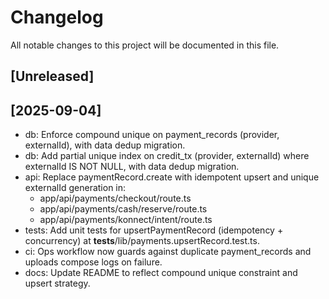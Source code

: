# Changelog

All notable changes to this project will be documented in this file.

## [Unreleased]

## [2025-09-04]
- db: Enforce compound unique on payment_records (provider, externalId), with data dedup migration.
- db: Add partial unique index on credit_tx (provider, externalId) where externalId IS NOT NULL, with data dedup migration.
- api: Replace paymentRecord.create with idempotent upsert and unique externalId generation in:
  - app/api/payments/checkout/route.ts
  - app/api/payments/cash/reserve/route.ts
  - app/api/payments/konnect/intent/route.ts
- tests: Add unit tests for upsertPaymentRecord (idempotency + concurrency) at __tests__/lib/payments.upsertRecord.test.ts.
- ci: Ops workflow now guards against duplicate payment_records and uploads compose logs on failure.
- docs: Update README to reflect compound unique constraint and upsert strategy.


